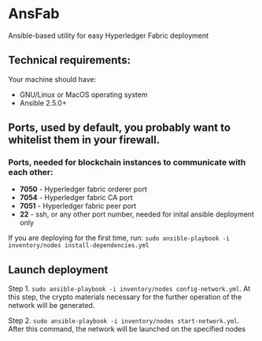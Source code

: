 # AnsFab
Ansible-based utility for easy Hyperledger Fabric deployment

## Technical requirements:
Your machine should have:
* GNU/Linux or MacOS operating system
* Ansible 2.5.0+ 

## Ports, used by default, you probably want to whitelist them in your firewall.

### Ports, needed for blockchain instances to communicate with each other:

* **7050** - Hyperledger fabric orderer port
* **7054** - Hyperledger fabric CA port
* **7051** - Hyperledger fabric peer port
* **22** - ssh, or any other port number, needed for inital ansible deployment only

If you are deploying for the first time, run:
```sudo ansible-playbook -i inventory/nodes install-dependencies.yml```

## Launch deployment
Step 1. ```sudo ansible-playbook -i inventory/nodes config-network.yml```. 
At this step, the crypto materials necessary for the further operation of the network will be generated. 

Step 2. ```sudo ansible-playbook -i inventory/nodes start-network.yml```. 
After this command, the network will be launched on the specified nodes

